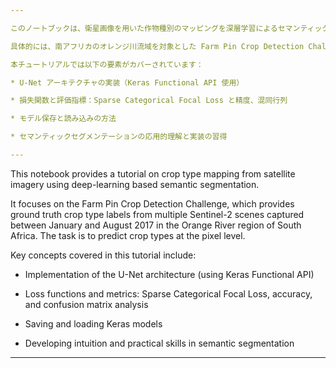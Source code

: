 ```yaml
---

このノートブックは、衛星画像を用いた作物種別のマッピングを深層学習によるセマンティックセグメンテーションで行う方法を解説しています。

具体的には、南アフリカのオレンジ川流域を対象とした Farm Pin Crop Detection Challenge のデータセットを利用し、Sentinel-2 のマルチタイムステップ画像（2017年1月～8月）からピクセル単位で作物種別を予測するタスクを扱います。

本チュートリアルでは以下の要素がカバーされています：

* U-Net アーキテクチャの実装（Keras Functional API 使用）

* 損失関数と評価指標：Sparse Categorical Focal Loss と精度、混同行列

* モデル保存と読み込みの方法

* セマンティックセグメンテーションの応用的理解と実装の習得

---
```


This notebook provides a tutorial on crop type mapping from satellite imagery using deep-learning based semantic segmentation.

It focuses on the Farm Pin Crop Detection Challenge, which provides ground truth crop type labels from multiple Sentinel-2 scenes captured between January and August 2017 in the Orange River region of South Africa. The task is to predict crop types at the pixel level.

Key concepts covered in this tutorial include:

* Implementation of the U-Net architecture (using Keras Functional API)

* Loss functions and metrics: Sparse Categorical Focal Loss, accuracy, and confusion matrix analysis

* Saving and loading Keras models

* Developing intuition and practical skills in semantic segmentation

---
